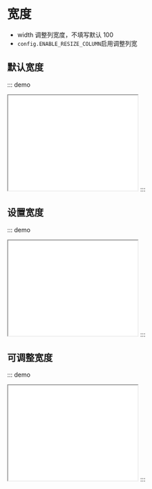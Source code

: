 # 宽度
- width 调整列宽度，不填写默认 100
- `config.ENABLE_RESIZE_COLUMN`启用调整列宽
## 默认宽度
::: demo
<iframe src="/width/base.html" style="min-height:220px"></iframe>
:::

## 设置宽度
::: demo
<iframe src="/width/setting.html" style="min-height:220px"></iframe>
:::

## 可调整宽度
::: demo
<iframe src="/width/resize.html" style="min-height:220px"></iframe>
:::